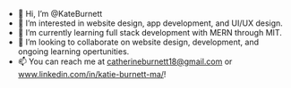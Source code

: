 - 👋 Hi, I’m @KateBurnett
- 👀 I’m interested in website design, app development, and UI/UX design.
- 🌱 I’m currently learning full stack development with MERN through MIT.
- 💞️ I’m looking to collaborate on website design, development, and ongoing learning opertunities. 
- 📫 You can reach me at catherineburnett18@gmail.com or www.linkedin.com/in/katie-burnett-ma/!

<!---
KateBurnett/KateBurnett is a ✨ special ✨ repository because its `README.md` (this file) appears on your GitHub profile.
You can click the Preview link to take a look at your changes.
--->
